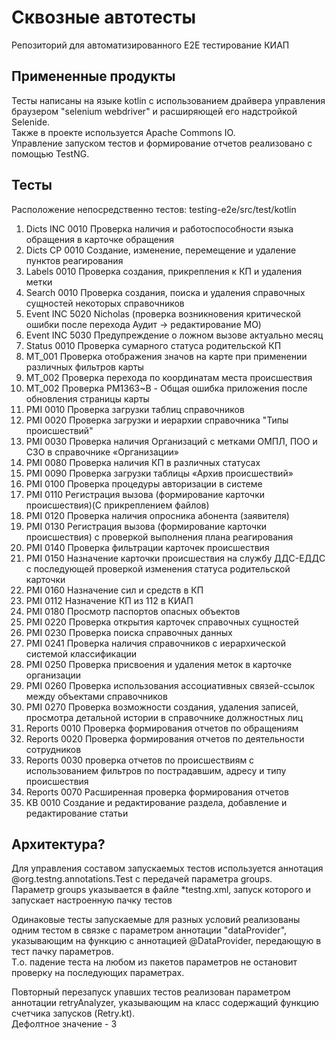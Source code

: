# Сквозные автотесты

Репозиторий для автоматизированного E2E тестирование КИАП

## Примененные продукты

Тесты написаны на языке kotlin с использованием драйвера управления браузером "selenium webdriver" и расширяющей его надстройкой Selenide.  
Также в проекте используется Apache Commons IO.  
Управление запуском тестов и формирование отчетов реализовано с помощью TestNG.

## Тесты

Расположение непосредственно тестов: testing-e2e/src/test/kotlin

1. Dicts INC 0010 Проверка наличия и работоспособности языка обращения в карточке обращения
2. Dicts CP 0010 Создание, изменение, перемещение и удаление пунктов реагирования
3. Labels 0010 Проверка создания, прикрепления к КП и удаления метки
4. Search 0010 Проверка создания, поиска и удаления справочных сущностей некоторых справочников
5. Event INC 5020 Nicholas (проверка возникновения критической ошибки после перехода Аудит -> редактирование МО)
6. Event INC 5030 Предупреждение о ложном вызове актуально месяц
7. Status 0010 Проверка сумарного статуса родительской КП
8. MT_001 Проверка отображения значов на карте при применении различных фильтров карты
9. MT_002 Проверка перехода по координатам места происшествия
10. MT_002 Проверка PM1363~B - Общая ошибка приложения после обновления страницы карты
11. PMI 0010 Проверка загрузки таблиц справочников
12. PMI 0020 Проверка загрузки и иерархии справочника "Типы происшествий"
13. PMI 0030 Проверка наличия Организаций с метками ОМПЛ, ПОО и СЗО в справочнике «Организации»
14. PMI 0080 Проверка наличия КП в различных статусах
15. PMI 0090 Проверка загрузки таблицы «Архив происшествий»
16. PMI 0100 Проверка процедуры авторизации в системе
17. PMI 0110 Регистрация вызова (формирование карточки происшествия)(С прикреплением файлов)
18. PMI 0120 Проверка наличия опросника абонента (заявителя)
19. PMI 0130 Регистрация вызова (формирование карточки происшествия) с проверкой выполнения плана реагирования
20. PMI 0140 Проверка фильтрации карточек происшествия
21. PMI 0150 Назначение карточки происшествия на службу ДДС-ЕДДС с последующей проверкой изменения статуса родительской карточки
22. PMI 0160 Назначение сил и средств в КП
23. PMI 0112 Назначение КП из 112 в КИАП
24. PMI 0180 Просмотр паспортов опасных объектов
25. PMI 0220 Проверка открытия карточек справочных сущностей
26. PMI 0230 Проверка поиска справочных данных
27. PMI 0241 Проверка наличия справочников с иерархической системой классификации
28. PMI 0250 Проверка присвоения и удаления меток в карточке организации
29. PMI 0260 Проверка использования ассоциативных связей-ссылок между объектами справочников
30. PMI 0270 Проверка возможности создания, удаления записей, просмотра детальной истории в справочнике должностных лиц
31. Reports 0010 Проверка формирования отчетов по обращениям
32. Reports 0020 Проверка формирования отчетов по деятельности сотрудников
33. Reports 0030 проверка отчетов по происшествиям с использованием фильтров по пострадавшим, адресу и типу происшествия
34. Reports 0070 Расширенная проверка формирования отчетов
35. KB 0010 Создание и редактирование раздела, добавление и редактирование статьи

## Архитектура?

Для управления составом запускаемых тестов используется аннотация @org.testng.annotations.Test с передачей параметра groups.  
Параметр groups указывается в файле *testng.xml, запуск которого и запускает настроенную пачку тестов

Одинаковые тесты запускаемые для разных условий реализованы одним тестом в связке с параметром аннотации "dataProvider", указывающим на функцию с аннотацией @DataProvider, передающую в тест пачку параметров.  
Т.о. падение теста на любом из пакетов параметров не остановит проверку на последующих параметрах.

Повторный перезапуск упавших тестов реализован параметром аннотации retryAnalyzer, указывающим на класс содержащий функцию счетчика запусков (Retry.kt).  
Дефолтное значение - 3
